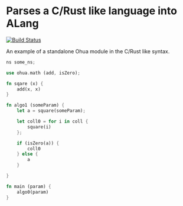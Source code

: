 # Parses a C/Rust like language into ALang

[![Build Status](https://travis-ci.org/ohua-dev/alang-clike-parser.svg?branch=master)](https://travis-ci.org/ohua-dev/alang-clike-parser)

An example of a standalone Ohua module in the C/Rust like syntax.

```rs
ns some_ns;

use ohua.math (add, isZero);

fn sqare (x) {
    add(x, x)
}

fn algo1 (someParam) {
    let a = square(someParam);

    let coll0 = for i in coll {
        square(i)
    };

    if (isZero(a)) {
        coll0
    } else {
        a
    }

}

fn main (param) {
    algo0(param)
}
```
